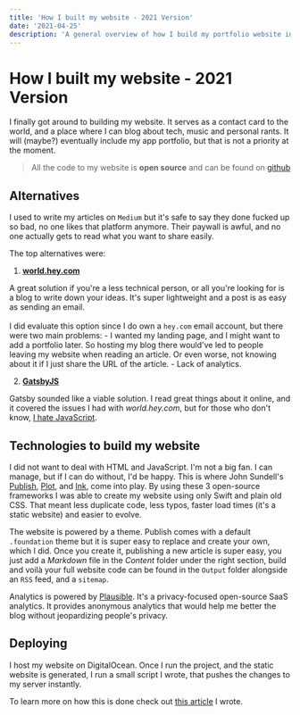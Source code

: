 ```yaml
---
title: 'How I built my website - 2021 Version'
date: '2021-04-25'
description: 'A general overview of how I build my portfolio website in 2021 using Swift.'
---
```


#  How I built my website - 2021 Version

I finally got around to building my website. It serves as a contact card to the world, and a place where I can blog about tech, music and personal rants.
It will (maybe?) eventually include my app portfolio, but that is not a priority at the moment.

> All the code to my website is **open source** and can be found on <a href="https://github.com/TheInkedEngineer/portfolio" target="_blank">github</a>

## Alternatives

I used to write my articles on `Medium` but it's safe to say they done fucked up so bad, no one likes that platform anymore. 
Their paywall is awful, and no one actually gets to read what you want to share easily.

The top alternatives were:

1. **[world.hey.com](https://world.hey.com)** 

  A great solution if you're a less technical person, or all you're looking for is a blog to write down your ideas. It's super lightweight and a post is as easy as sending an email. 
  \
  \
  I did evaluate this option since I do own a `hey.com` email account, but there were two main problems: 
    - I wanted my landing page, and I might want to add a portfolio later. So hosting my blog there would've led to people leaving my website when reading an article. Or even worse, not knowing about it if I just share the URL of the article.
    - Lack of analytics.


2. **[GatsbyJS](https://www.gatsbyjs.com)**

Gatsby sounded like a viable solution. I read great things about it online, and it covered the issues I had with *world.hey.com*, but for those who don't know, [I hate JavaScript](http://www.ihatejavascript.com).


## Technologies to build my website

I did not want to deal with HTML and JavaScript. I'm not a big fan. I can manage, but if I can do without, I'd be happy.
This is where John Sundell's [Publish](https://github.com/JohnSundell/Publish), [Plot](https://github.com/JohnSundell/Plot), and [Ink](https://github.com/JohnSundell/Ink),
come into play.
By using these 3 open-source frameworks I was able to create my website using only Swift and plain old CSS. 
That meant less duplicate code, less typos, faster load times (it's a static website) and easier to evolve.

The website is powered by a theme. Publish comes with a default `.foundation` theme but it is super easy to replace and create your own, which I did.
Once you create it, publishing a new article is super easy, you just add a *Markdown* file in the *Content* folder under the right section, build and voilà your full website code can be found in the `Output` folder alongside an `RSS` feed, and a `sitemap`.

Analytics is powered by [Plausible](https://plausible.io/).  It's a privacy-focused open-source SaaS analytics. It provides anonymous analytics that would help me better the blog without jeopardizing people's privacy. 


## Deploying

I host my website on DigitalOcean. Once I run the project, and the static website is generated, I run a small script I wrote, that pushes the changes to my server instantly. 

To learn more on how this is done check out [this article](../insights/deploy-a-website-using-git/) I wrote.
